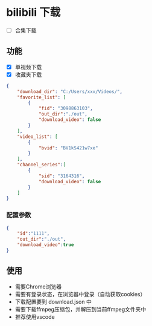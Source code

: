 # bilibili 下载

- [ ] 合集下载

## 功能

- [x] 单视频下载
- [x] 收藏夹下载

```json
{
    "download_dir": "C:/Users/xxx/Videos/",
    "favorite_list": [
        {
            "fid": "3098863103",
            "out_dir":"./out",
            "download_video": false
        }
    ],
    "video_list": [
        {
            "bvid": "BV1kS421w7xe"
        }
    ],
    "channel_series":[
        {
            "sid": "3164316",
            "download_video": false
        }
    ]
}
```

### 配置参数

```json
{
    "id":"1111",
    "out_dir":"./out",
    "download_video":true
}
```

## 使用

- 需要Chrome浏览器
- 需要有登录状态，在浏览器中登录（自动获取cookies）
- 下载配置要到 download.json 中
- 需要下载ffmpeg压缩包，并解压到当前ffmpeg文件夹中
- 推荐使用vscode
